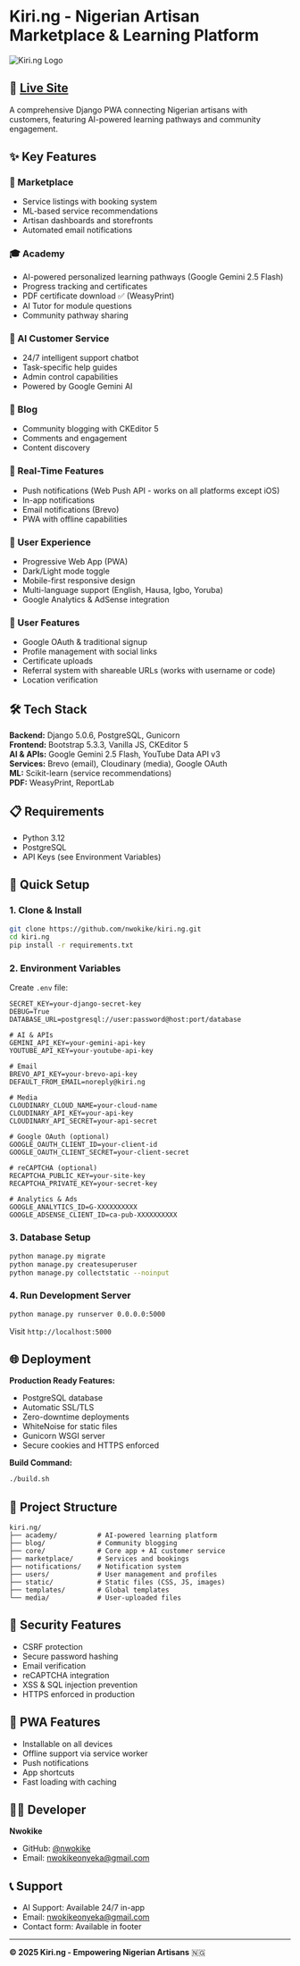 # Kiri.ng - Nigerian Artisan Marketplace & Learning Platform

![Kiri.ng Logo](static/logo-light.png)

## 🚀 [Live Site](https://kiri.ng/)

A comprehensive Django PWA connecting Nigerian artisans with customers, featuring AI-powered learning pathways and community engagement.

## ✨ Key Features

### 🛒 Marketplace
- Service listings with booking system
- ML-based service recommendations
- Artisan dashboards and storefronts
- Automated email notifications

### 🎓 Academy
- AI-powered personalized learning pathways (Google Gemini 2.5 Flash)
- Progress tracking and certificates
- PDF certificate download ✅ (WeasyPrint)
- AI Tutor for module questions
- Community pathway sharing

### 🤖 AI Customer Service
- 24/7 intelligent support chatbot
- Task-specific help guides
- Admin control capabilities
- Powered by Google Gemini AI

### 📝 Blog
- Community blogging with CKEditor 5
- Comments and engagement
- Content discovery

### 🔔 Real-Time Features
- Push notifications (Web Push API - works on all platforms except iOS)
- In-app notifications
- Email notifications (Brevo)
- PWA with offline capabilities

### 🎨 User Experience
- Progressive Web App (PWA)
- Dark/Light mode toggle
- Mobile-first responsive design
- Multi-language support (English, Hausa, Igbo, Yoruba)
- Google Analytics & AdSense integration

### 👤 User Features
- Google OAuth & traditional signup
- Profile management with social links
- Certificate uploads
- Referral system with shareable URLs (works with username or code)
- Location verification

## 🛠 Tech Stack

**Backend:** Django 5.0.6, PostgreSQL, Gunicorn  
**Frontend:** Bootstrap 5.3.3, Vanilla JS, CKEditor 5  
**AI & APIs:** Google Gemini 2.5 Flash, YouTube Data API v3  
**Services:** Brevo (email), Cloudinary (media), Google OAuth  
**ML:** Scikit-learn (service recommendations)  
**PDF:** WeasyPrint, ReportLab

## 📋 Requirements

- Python 3.12
- PostgreSQL
- API Keys (see Environment Variables)

## 🚀 Quick Setup

### 1. Clone & Install
```bash
git clone https://github.com/nwokike/kiri.ng.git
cd kiri.ng
pip install -r requirements.txt
```

### 2. Environment Variables
Create `.env` file:
```env
SECRET_KEY=your-django-secret-key
DEBUG=True
DATABASE_URL=postgresql://user:password@host:port/database

# AI & APIs
GEMINI_API_KEY=your-gemini-api-key
YOUTUBE_API_KEY=your-youtube-api-key

# Email
BREVO_API_KEY=your-brevo-api-key
DEFAULT_FROM_EMAIL=noreply@kiri.ng

# Media
CLOUDINARY_CLOUD_NAME=your-cloud-name
CLOUDINARY_API_KEY=your-api-key
CLOUDINARY_API_SECRET=your-api-secret

# Google OAuth (optional)
GOOGLE_OAUTH_CLIENT_ID=your-client-id
GOOGLE_OAUTH_CLIENT_SECRET=your-client-secret

# reCAPTCHA (optional)
RECAPTCHA_PUBLIC_KEY=your-site-key
RECAPTCHA_PRIVATE_KEY=your-secret-key

# Analytics & Ads
GOOGLE_ANALYTICS_ID=G-XXXXXXXXXX
GOOGLE_ADSENSE_CLIENT_ID=ca-pub-XXXXXXXXXX
```

### 3. Database Setup
```bash
python manage.py migrate
python manage.py createsuperuser
python manage.py collectstatic --noinput
```

### 4. Run Development Server
```bash
python manage.py runserver 0.0.0.0:5000
```

Visit `http://localhost:5000`

## 🌐 Deployment

**Production Ready Features:**
- PostgreSQL database
- Automatic SSL/TLS
- Zero-downtime deployments
- WhiteNoise for static files
- Gunicorn WSGI server
- Secure cookies and HTTPS enforced

**Build Command:**
```bash
./build.sh
```

## 📁 Project Structure

```
kiri.ng/
├── academy/          # AI-powered learning platform
├── blog/             # Community blogging
├── core/             # Core app + AI customer service
├── marketplace/      # Services and bookings
├── notifications/    # Notification system
├── users/            # User management and profiles
├── static/           # Static files (CSS, JS, images)
├── templates/        # Global templates
└── media/            # User-uploaded files
```

## 🔐 Security Features

- CSRF protection
- Secure password hashing
- Email verification
- reCAPTCHA integration
- XSS & SQL injection prevention
- HTTPS enforced in production

## 📱 PWA Features

- Installable on all devices
- Offline support via service worker
- Push notifications
- App shortcuts
- Fast loading with caching

## 👨‍💻 Developer

**Nwokike**  
- GitHub: [@nwokike](https://github.com/nwokike)
- Email: nwokikeonyeka@gmail.com

## 📞 Support

- AI Support: Available 24/7 in-app
- Email: nwokikeonyeka@gmail.com
- Contact form: Available in footer

---

**© 2025 Kiri.ng - Empowering Nigerian Artisans** 🇳🇬
